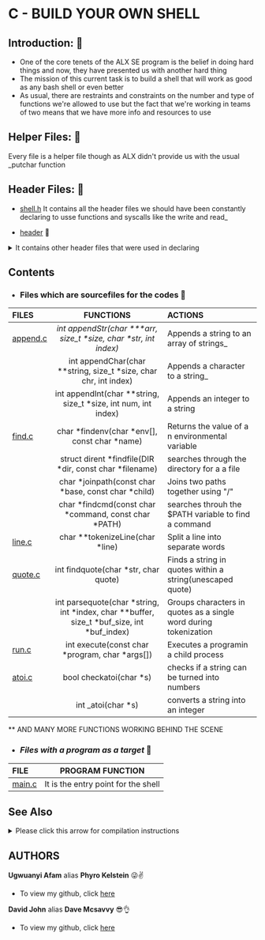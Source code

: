 # C - BUILD YOUR OWN SHELL
## Introduction: :ledger:
* One of the core tenets of the ALX SE program is the belief in doing hard things and now, they have presented us with another hard thing
* The mission of this current task is to build a shell that will work as good as any bash shell or even better
* As usual, there are restraints and constraints on the number and type of functions we're allowed to use but the fact that we're working in teams of two means that we have more info and resources to use

## Helper Files: :raised_hands:
Every file is a helper file though as ALX didn't provide us with the usual _putchar function

## Header Files: :scroll:
* [shell.h](./shell.h)
It contains all the header files we should have been constantly declaring to usse functions and syscalls like the write and read_

* [header](./headers/) :file_folder:
 <details>
  <summary>It contains other header files that were used in declaring</summary>

  * [builtin.h](./headers/builtin.h) :scroll: </br>
    Contains the header prototypes for the builtins
  * [include.h](./headers/include.h) :scroll: </br>
    Contains the struct for the node type and the C header files
  * [path.h](./headers/path.h) :scroll: </br>
    Contains the prototpyes for the functions that find the environmental path
  * [string.h](./headers/string.h) :scroll: </br>
    Contains prototypes for the string functions
</details>

## Contents
* ### Files which are sourcefiles for the codes :page_facing_up:
|**FILES**|**FUNCTIONS**|**ACTIONS**|
|:---|:---:|:---|
|[append.c](./append.c)|_int appendStr(char ***arr, size_t *size, char *str, int index)_|Appends a string to an array of strings_|
||int appendChar(char **string, size_t *size, char chr, int index)|Appends a  character to a string_|
||int appendInt(char **string, size_t *size, int num, int index)|Appends an integer to a string|
|[find.c](./find.c)|char *findenv(char *env[], const char *name)|Returns the value of a n environmental variable|
||struct dirent *findfile(DIR *dir, const char *filename)|searches through the directory for a a file|
||char *joinpath(const char *base, const char *child)|Joins two paths together using "/"|
||char *findcmd(const char *command, const char *PATH)|searches throuh the $PATH variable to find a command|
|[line.c](./line.c)|char **tokenizeLine(char *line)|Split a line into separate words|
|[quote.c](./quote.c)|int findquote(char *str, char quote)|Finds a string in quotes within a string(unescaped quote)|
||int parsequote(char *string, int *index, char **buffer, size_t *buf_size, int *buf_index)|Groups characters in quotes as a single word during tokenization|
|[run.c](./run.c)|int execute(const char *program, char *args[])|Executes a programin a child process|
|[atoi.c](./atoi.c)|bool checkatoi(char *s)|checks if a string can be turned into numbers|
||int _atoi(char *s)|converts a string into an integer|
** AND MANY MORE FUNCTIONS WORKING BEHIND THE SCENE
* ### _Files with a program as a target_ :page_with_curl:
|**FILE**|**PROGRAM FUNCTION**|
|:---|:---:|
|[main.c](./main.c)|It is the entry point for the shell|

## See Also
 <details>
  <summary>Please click this arrow for compilation instructions</summary>

  * Use **_gcc *.c -o hsh_** to compile
  * THen run **./hsh**
  * Ignore any .swo, .swp and any other file that is not an executable, C or header file
  * This shell is experimental meaning that you use at your own risk
</details>

## AUTHORS
**Ugwuanyi Afam** alias **Phyro Kelstein** :stuck_out_tongue_winking_eye::v:
* To view my github, click [here](https://github.com/2022phyro)

**David John** alias **Dave Mcsavvy** :sunglasses::ok_hand:
* To view my github, click [here](https://github.com/Mcsavvy)
